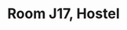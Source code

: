 ---
basin: 'Yes'
cudn: true
floor: Third
grade: 5
images:
- /room_database/images/h/j17_1.jpg
- /room_database/images/h/j17_2.jpg
- /room_database/images/h/j17_3.jpg
living_room: 'Yes'
location: Hostel
name: J17
network: Wired and Wireless
title: Room J17, Hostel
---